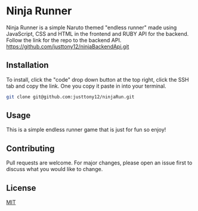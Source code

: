 # Ninja Runner

Ninja Runner is a simple Naruto themed "endless runner" made using JavaScript, CSS and HTML in the frontend and RUBY API for the backend. Follow the link for the repo to the backend API. https://github.com/justtony12/ninjaBackendApi.git

## Installation

To install, click the "code" drop down button at the top right, click the SSH tab and copy the link. One you copy it paste in into your terminal.

```bash
git clone git@github.com:justtony12/ninjaRun.git
```

## Usage

This is a simple endless runner game that is just for fun so enjoy!

## Contributing
Pull requests are welcome. For major changes, please open an issue first to discuss what you would like to change.

## License
[MIT](https://choosealicense.com/licenses/mit/)
